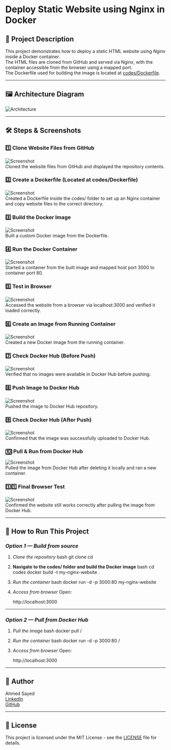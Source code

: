 # Deploy Static Website using Nginx in Docker

## 📌 Project Description
This project demonstrates how to deploy a static HTML website using *Nginx* inside a Docker container.  
The HTML files are cloned from GitHub and served via Nginx, with the container accessible from the browser using a mapped port.  
The Dockerfile used for building the image is located at [codes/Dockerfile](codes/Dockerfile).

---

## 🖼 Architecture Diagram
![Architecture](architecture.png)

---


## 🛠 Steps & Screenshots

### 1️⃣ Clone Website Files from GitHub
![Screenshot](screenshots/01-github-clone.png)  
Cloned the website files from GitHub and displayed the repository contents.

### 2️⃣ Create a Dockerfile (Located at codes/Dockerfile)
![Screenshot](screenshots/02-Dockerfile.png)  
Created a Dockerfile inside the codes/ folder to set up an Nginx container and copy website files to the correct directory.

### 3️⃣ Build the Docker Image
![Screenshot](screenshots/03-build-image.png)  
Built a custom Docker image from the Dockerfile.

### 4️⃣ Run the Docker Container
![Screenshot](screenshots/04-docker-run.png)  
Started a container from the built image and mapped host port 3000 to container port 80.

### 5️⃣ Test in Browser
![Screenshot](screenshots/05-browser-test.png)  
Accessed the website from a browser via localhost:3000 and verified it loaded correctly.

### 6️⃣ Create an Image from Running Container
![Screenshot](screenshots/06-image-from-cont.png)  
Created a new Docker image from the running container.

### 7️⃣ Check Docker Hub (Before Push)
![Screenshot](screenshots/07-dockerhub-check.png)  
Verified that no images were available in Docker Hub before pushing.

### 8️⃣ Push Image to Docker Hub
![Screenshot](screenshots/08-image-to-dockerhub.png)  
Pushed the image to Docker Hub repository.

### 9️⃣ Check Docker Hub (After Push)
![Screenshot](screenshots/09-dockerhub-after-push.png)  
Confirmed that the image was successfully uploaded to Docker Hub.

### 🔟 Pull & Run from Docker Hub
![Screenshot](screenshots/10-pull-run-from-dockerhub.png)  
Pulled the image from Docker Hub after deleting it locally and ran a new container.

### 1️⃣1️⃣ Final Browser Test
![Screenshot](screenshots/11-final-browser.png)  
Confirmed the website still works correctly after pulling the image from Docker Hub.

---


## 🚀 How to Run This Project

### *Option 1 — Build from source*
1. *Clone the repository*
   bash
   git clone <repository-url>
   cd <project-folder>
   

2. **Navigate to the codes/ folder and build the Docker image**
   bash
   cd codes
   docker build -t my-nginx-website .
   

3. *Run the container*
   bash
   docker run -d -p 3000:80 my-nginx-website
   

4. *Access from browser*
   Open:  
   
   http://localhost:3000
   

---

### *Option 2 — Pull from Docker Hub*
1. *Pull the image*
   bash
   docker pull <your-dockerhub-username>/<your-image-name>
   

2. *Run the container*
   bash
   docker run -d -p 3000:80 <your-dockerhub-username>/<your-image-name>
   

3. *Access from browser*
   Open:  
   
   http://localhost:3000
   

---

## 👤 Author

Ahmed Sayed  
[LinkedIn](https://www.linkedin.com/in/ahmed-sayed-devops-cloud)  
[GitHub](https://github.com/ahmed-sayed-devops)

---

## 📜 License


This project is licensed under the MIT License - see the [LICENSE](LICENSE) file for details.